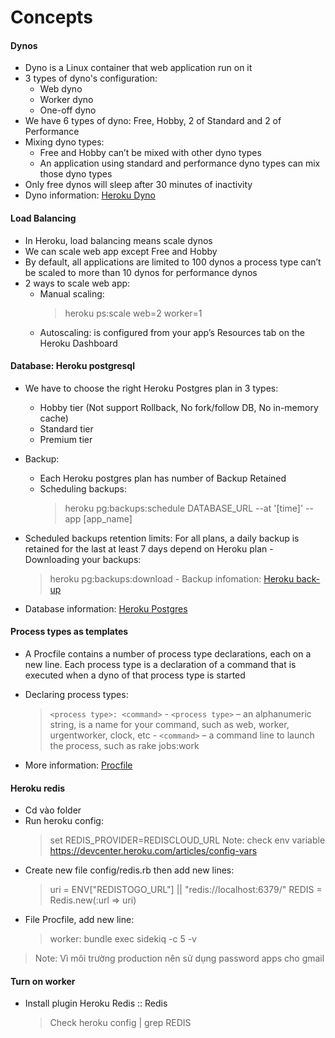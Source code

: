 # Concepts

#### Dynos
  - Dyno is a Linux container that web application run on it
  - 3 types of dyno's configuration:
    - Web dyno
    - Worker dyno
    - One-off dyno
  - We have 6 types of dyno: Free, Hobby, 2 of Standard and 2 of Performance
  - Mixing dyno types:
    - Free and Hobby can’t be mixed with other dyno types
    - An application using standard and performance dyno types can mix those dyno types
  - Only free dynos will sleep after 30 minutes of inactivity
  - Dyno information: [Heroku Dyno](https://devcenter.heroku.com/articles/free-dyno-hours)

#### Load Balancing
  - In Heroku, load balancing means scale dynos
  - We can scale web app except Free and Hobby
  - By default, all applications are limited to 100 dynos a process type can’t be scaled to more than 10 dynos for performance dynos
  - 2 ways to scale web app:
    - Manual scaling:
        > heroku ps:scale web=2 worker=1
    - Autoscaling: is configured from your app’s Resources tab on the Heroku Dashboard

#### Database: Heroku postgresql
  - We have to choose the right Heroku Postgres plan in 3 types:
    - Hobby tier (Not support Rollback, No fork/follow DB, No in-memory cache)
    - Standard tier
    - Premium tier
  - Backup:
    - Each Heroku postgres plan has number of Backup Retained
    - Scheduling backups:
        > heroku pg:backups:schedule DATABASE_URL --at '[time]' --app [app_name]

   - Scheduled backups retention limits: For all plans, a daily backup is retained for the last at least 7 days depend on Heroku plan
    - Downloading your backups:
        > heroku pg:backups:download
    - Backup infomation: [Heroku back-up](https://devcenter.heroku.com/articles/heroku-postgres-backups)

  - Database information: [Heroku Postgres](https://devcenter.heroku.com/articles/heroku-postgresql)

#### Process types as templates
  - A Procfile contains a number of process type declarations, each on a new line. Each process type is a declaration of a command that is executed when a dyno of that process type is started
  - Declaring process types:
    > `<process type>: <command>`
        - `<process type>` – an alphanumeric string, is a name for your command, such as web, worker, urgentworker, clock, etc
        - `<command>` – a command line to launch the process, such as rake jobs:work

  - More information: [Procfile](https://devcenter.heroku.com/articles/procfile#process-types-as-templates)

#### Heroku redis

  - Cd vào folder
  - Run heroku config:
    > set REDIS_PROVIDER=REDISCLOUD_URL
    > Note: check env variable https://devcenter.heroku.com/articles/config-vars
  - Create new file config/redis.rb then add new lines:
    > uri = ENV["REDISTOGO_URL"] || "redis://localhost:6379/"
    > REDIS = Redis.new(:url => uri)
  - File Procfile, add new line:
    > worker: bundle exec sidekiq -c 5 -v

  > Note: Vì môi trường production nên sử dụng password apps cho gmail

#### Turn on worker
- Install plugin Heroku Redis :: Redis
  > Check heroku config | grep REDIS


